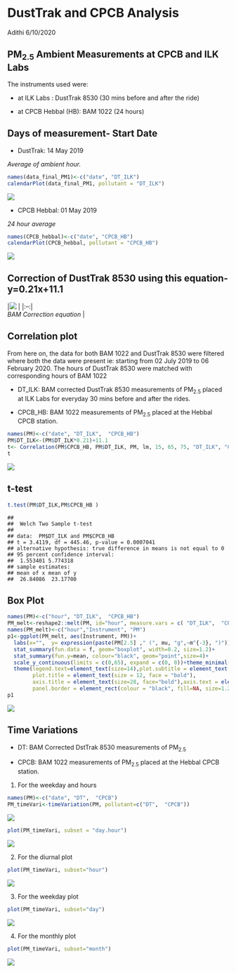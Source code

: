 DustTrak and CPCB Analysis
================
Adithi
6/10/2020

## PM<sub>2.5</sub> Ambient Measurements at CPCB and ILK Labs

The instruments used were:

  - at ILK Labs : DustTrak 8530 (30 mins before and after the ride)

  - at CPCB Hebbal (HB): BAM 1022 (24 hours)

## Days of measurement- Start Date

  - DustTrak: 14 May 2019

*Average of ambient hour.*

``` r
names(data_final_PM1)<-c("date", "DT_ILK")
calendarPlot(data_final_PM1, pollutant = "DT_ILK")
```

![](PM_Ambient_CPCB_files/figure-gfm/unnamed-chunk-2-1.png)<!-- -->

  - CPCB Hebbal: 01 May 2019

*24 hour average*

``` r
names(CPCB_hebbal)<-c("date", "CPCB_HB")
calendarPlot(CPCB_hebbal, pollutant = "CPCB_HB")
```

![](PM_Ambient_CPCB_files/figure-gfm/unnamed-chunk-3-1.png)<!-- -->

## Correction of DustTrak 8530 using this equation- y=0.21x+11.1

|![](PM_Ambient_CPCB_files/figure-gfm/Image3.JPG) |
|:–:|  
*BAM Correction equation* |

## Correlation plot

From here on, the data for both BAM 1022 and DustTrak 8530 were filtered
where both the data were present ie: starting from 02 July 2019 to 06
February 2020. The hours of DustTrak 8530 were matched with
corresponding hours of BAM 1022

  - DT\_ILK: BAM corrected DustTrak 8530 measurements of
    PM<sub>2.5</sub> placed at ILK Labs for everyday 30 mins before and
    after the rides.

  - CPCB\_HB: BAM 1022 measurements of PM<sub>2.5</sub> placed at the
    Hebbal CPCB station.

<!-- end list -->

``` r
names(PM)<-c("date", "DT_ILK",  "CPCB_HB")
PM$DT_ILK<-(PM$DT_ILK*0.21)+11.1
t<- Correlation(PM$CPCB_HB, PM$DT_ILK, PM, lm, 15, 65, 75, "DT_ILK", "CPCB_HB")
t
```

![](PM_Ambient_CPCB_files/figure-gfm/unnamed-chunk-4-1.png)<!-- -->

## t-test

``` r
t.test(PM$DT_ILK,PM$CPCB_HB )
```

    ## 
    ##  Welch Two Sample t-test
    ## 
    ## data:  PM$DT_ILK and PM$CPCB_HB
    ## t = 3.4119, df = 445.46, p-value = 0.0007041
    ## alternative hypothesis: true difference in means is not equal to 0
    ## 95 percent confidence interval:
    ##  1.553401 5.774318
    ## sample estimates:
    ## mean of x mean of y 
    ##  26.84086  23.17700

## Box Plot

``` r
names(PM)<-c("hour", "DT_ILK",  "CPCB_HB")
PM_melt<-reshape2::melt(PM, id="hour", measure.vars = c( "DT_ILK",  "CPCB_HB") )
names(PM_melt)<-c("hour","Instrument", "PM")
p1<-ggplot(PM_melt, aes(Instrument, PM))+ 
  labs(x="",  y= expression(paste(PM[2.5] ," (", mu, "g",~m^{-3}, ")")),title=paste0(""))+
  stat_summary(fun.data = f, geom="boxplot", width=0.2, size=1.2)+  
  stat_summary(fun.y=mean, colour="black", geom="point",size=4)+
  scale_y_continuous(limits = c(0,65), expand = c(0, 0))+theme_minimal()+
  theme(legend.text=element_text(size=14),plot.subtitle = element_text(size = 10, face = "bold"),
        plot.title = element_text(size = 12, face = "bold"), 
        axis.title = element_text(size=28, face="bold"),axis.text = element_text(size = 28, colour = "black",face = "bold"),
        panel.border = element_rect(colour = "black", fill=NA, size=1.2),axis.text.x = element_blank() ) + annotate("text", label = "DT_ILK", x ="DT_ILK", y =60, size=6, face="bold")+ annotate("text", label = "CPCB_HB", x ="CPCB_HB", y =60, size=6, face="bold")
p1
```

![](PM_Ambient_CPCB_files/figure-gfm/unnamed-chunk-6-1.png)<!-- -->

## Time Variations

  - DT: BAM Corrected DstTrak 8530 measurements of PM<sub>2.5</sub>

  - CPCB: BAM 1022 measurements of PM<sub>2.5</sub> placed at the Hebbal
    CPCB station.

<!-- end list -->

1.  For the weekday and hours

<!-- end list -->

``` r
names(PM)<-c("date", "DT",  "CPCB")
PM_timeVari<-timeVariation(PM, pollutant=c("DT",  "CPCB"))
```

![](PM_Ambient_CPCB_files/figure-gfm/unnamed-chunk-7-1.png)<!-- -->

``` r
plot(PM_timeVari, subset = "day.hour") 
```

![](PM_Ambient_CPCB_files/figure-gfm/unnamed-chunk-7-2.png)<!-- -->

2.  For the diurnal plot

<!-- end list -->

``` r
plot(PM_timeVari, subset="hour") 
```

![](PM_Ambient_CPCB_files/figure-gfm/unnamed-chunk-8-1.png)<!-- -->

3.  For the weekday plot

<!-- end list -->

``` r
plot(PM_timeVari, subset="day") 
```

![](PM_Ambient_CPCB_files/figure-gfm/unnamed-chunk-9-1.png)<!-- -->

4.  For the monthly plot

<!-- end list -->

``` r
plot(PM_timeVari, subset="month") 
```

![](PM_Ambient_CPCB_files/figure-gfm/unnamed-chunk-10-1.png)<!-- -->
